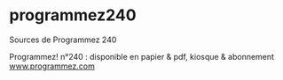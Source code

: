 # programmez240
Sources de Programmez 240

Programmez! n°240 : disponible en papier & pdf, kiosque & abonnement
www.programmez.com
